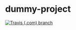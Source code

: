 # dummy-project

[![Travis (.com) branch](https://img.shields.io/travis/com/2105624/dummy-project/master?label=Build%20Master)](https://travis-ci.com/github/2105624/dummy-project)

